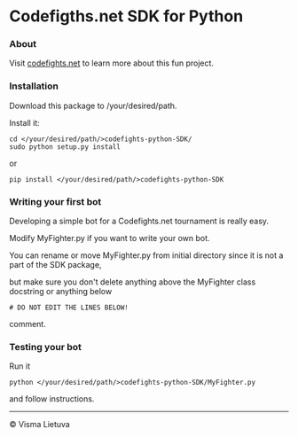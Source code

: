 # Codefigths.net SDK for Python

### About
Visit [codefights.net](http://www.codefights.net/) to learn more about this fun project.

### Installation
Download this package to /your/desired/path.

Install it:
```
cd </your/desired/path/>codefights-python-SDK/
sudo python setup.py install
```
or
```
pip install </your/desired/path/>codefights-python-SDK
```

### Writing your first bot
Developing a simple bot for a Codefights.net tournament is really easy.

Modify MyFighter.py if you want to write your own bot.

You can rename or move MyFighter.py from initial directory since it is not a part of the SDK package,

but make sure you don't delete anything above the MyFighter class docstring or anything below
```
# DO NOT EDIT THE LINES BELOW!
```
comment.


### Testing your bot
Run it
```
python </your/desired/path/>codefights-python-SDK/MyFighter.py
```
and follow instructions.

---
©  Visma Lietuva
